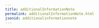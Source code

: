 ```yaml
---
title: additionalInformationNote
permalink: additionalInformationNote.html
jsonid: additionalinformationnote
---
```

